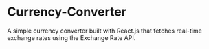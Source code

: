 # Currency-Converter
 A simple currency converter built with React.js that fetches real-time exchange rates using the Exchange Rate API.
